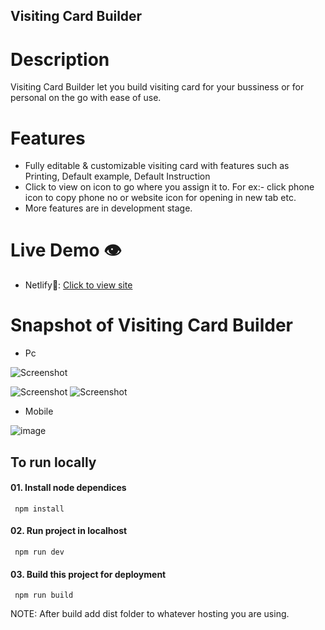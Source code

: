 ## Visiting Card Builder

# Description

Visiting Card Builder let you build visiting card for your bussiness or for personal on the go with ease of use.

# Features

- Fully editable & customizable visiting card with features such as Printing, Default example, Default Instruction
- Click to view on icon to go where you assign it to. For ex:- click phone icon to copy phone no or website icon for opening in new tab etc.
- More features are in development stage.

# Live Demo 👁️

- Netlify🔗: [Click to view site](https://tenzis-game-rahulporel.netlify.app/)

# Snapshot of Visiting Card Builder

- Pc

![Screenshot](https://github.com/RahulPorel/Tenzies-Game/assets/98636266/e028e2d6-58a5-428a-86d7-4756b6316155)

![Screenshot](https://github.com/RahulPorel/Tenzies-Game/assets/98636266/ce0f6842-d81b-4851-8885-fbe3e81b7d35)
![Screenshot](https://github.com/RahulPorel/Tenzies-Game/assets/98636266/65632524-6703-4e9d-a7a1-68027583f36d)

- Mobile

![image](https://github.com/RahulPorel/Tic_Tac_Toe/assets/98636266/79e6b32f-3f8c-4836-8240-17227c083ed3)

## To run locally

#### 01. Install node dependices

```npm
 npm install
```

#### 02. Run project in localhost

```npm
 npm run dev
```

#### 03. Build this project for deployment

```npm
 npm run build
```

NOTE: After build add dist folder to whatever hosting you are using.
